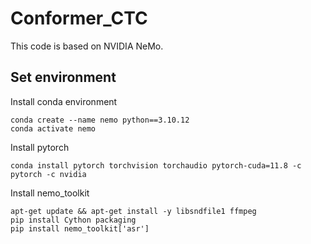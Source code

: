 # Conformer_CTC

This code is based on NVIDIA NeMo.

## Set environment
Install conda environment
```shell
conda create --name nemo python==3.10.12
conda activate nemo
```
Install pytorch
```shell
conda install pytorch torchvision torchaudio pytorch-cuda=11.8 -c pytorch -c nvidia
```
Install nemo_toolkit
```shell
apt-get update && apt-get install -y libsndfile1 ffmpeg
pip install Cython packaging
pip install nemo_toolkit['asr']
```